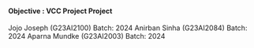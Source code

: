 #### Objective : VCC Project Project

Jojo Joseph (G23AI2100) Batch: 2024
Anirban Sinha (G23AI2084) Batch: 2024
Aparna Mundke (G23AI2003) Batch: 2024

